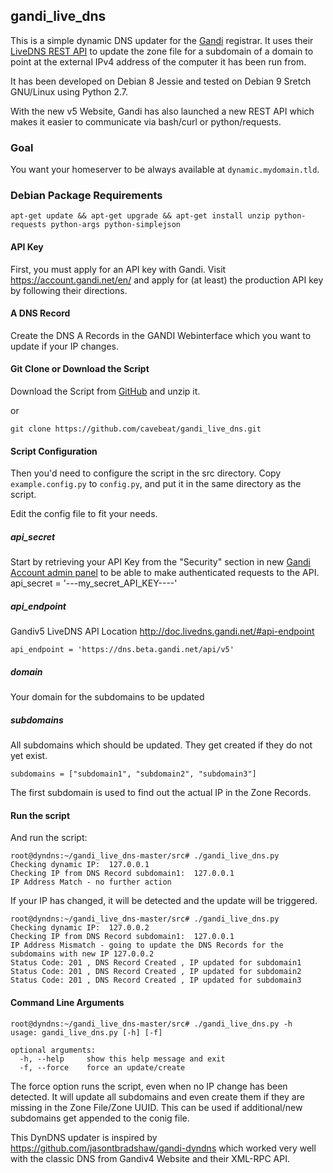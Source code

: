 gandi_live_dns
----

This is a simple dynamic DNS updater for the
[Gandi](https://www.gandi.net) registrar. It uses their [LiveDNS REST API](http://doc.livedns.gandi.net/) to update the zone file for a subdomain of a domain to point at the external IPv4 address of the computer it has been run from.

It has been developed on Debian 8 Jessie and tested on Debian 9 Sretch GNU/Linux using Python 2.7.

With the new v5 Website, Gandi has also launched a new REST API which makes it easier to communicate via bash/curl or python/requests.  

### Goal

You want your homeserver to be always available at `dynamic.mydomain.tld`.

### Debian Package Requirements

`apt-get update && apt-get upgrade && apt-get install unzip python-requests python-args python-simplejson`

#### API Key
First, you must apply for an API key with Gandi. Visit 
https://account.gandi.net/en/ and apply for (at least) the production API 
key by following their directions.

#### A DNS Record 
Create the DNS A Records in the GANDI Webinterface which you want to update if your IP changes. 

#### Git Clone or Download the Script
Download the Script from [GitHub](https://github.com/cavebeat/gandi_live_dns/archive/master.zip) and unzip it.  

or

`git clone https://github.com/cavebeat/gandi_live_dns.git` 

#### Script Configuration
Then you'd need to configure the script in the src directory.
Copy `example.config.py` to `config.py`, and put it in the same directory as the script.

Edit the config file to fit your needs. 

##### api_secret
Start by retrieving your API Key from the "Security" section in new [Gandi Account admin panel](https://account.gandi.net/) to be able to make authenticated requests to the API.
api_secret = '---my_secret_API_KEY----'

##### api_endpoint
Gandiv5 LiveDNS API Location
http://doc.livedns.gandi.net/#api-endpoint

```
api_endpoint = 'https://dns.beta.gandi.net/api/v5'
```

##### domain
Your domain for the subdomains to be updated 


##### subdomains
All subdomains which should be updated. They get created if they do not yet exist.

``` 
subdomains = ["subdomain1", "subdomain2", "subdomain3"]
```
The first subdomain is used to find out the actual IP in the Zone Records. 

#### Run the script
And run the script:

```
root@dyndns:~/gandi_live_dns-master/src# ./gandi_live_dns.py   
Checking dynamic IP:  127.0.0.1
Checking IP from DNS Record subdomain1:  127.0.0.1
IP Address Match - no further action
```

If your IP has changed, it will be detected and the update will be triggered. 


```
root@dyndns:~/gandi_live_dns-master/src# ./gandi_live_dns.py
Checking dynamic IP:  127.0.0.2
Checking IP from DNS Record subdomain1:  127.0.0.1
IP Address Mismatch - going to update the DNS Records for the subdomains with new IP 127.0.0.2
Status Code: 201 , DNS Record Created , IP updated for subdomain1
Status Code: 201 , DNS Record Created , IP updated for subdomain2
Status Code: 201 , DNS Record Created , IP updated for subdomain3
```

#### Command Line Arguments

```
root@dyndns:~/gandi_live_dns-master/src# ./gandi_live_dns.py -h
usage: gandi_live_dns.py [-h] [-f]

optional arguments:
  -h, --help     show this help message and exit
  -f, --force    force an update/create

```

The force option runs the script, even when no IP change has been detected. 
It will update all subdomains and even create them if they are missing in the 
Zone File/Zone UUID. This can be used if additional/new subdomains get appended to the conig file.  


This DynDNS updater is inspired by https://github.com/jasontbradshaw/gandi-dyndns which worked very well 
with the classic DNS from Gandiv4 Website and their XML-RPC API. 
